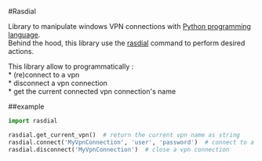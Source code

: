 #Rasdial

Library to manipulate windows VPN connections with [Python programming language](https://www.python.org/).  
Behind the hood, this library use the [rasdial](http://technet.microsoft.com/en-us/library/ff859533%28WS.10%29.aspx) 
command to perform desired actions.

This library allow to programmatically :  
    * (re)connect to a vpn  
    * disconnect a vpn connection  
    * get the current connected vpn connection's name  

##example
```python
import rasdial

rasdial.get_current_vpn()  # return the current vpn name as string
rasdial.connect('MyVpnConnection', 'user', 'password')  # connect to a vpn
rasdial.disconnect('MyVpnConnection')  # close a vpn connection
```






